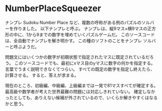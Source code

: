# NumberPlaceSqueezer
ナンプレ Sudoku Number Place など、複数の呼称がある例のパズルのソルバーを作りました。
以下ナンプレと呼ぶ。
ナンプレは、縦9マス×横9マスの正方形の中に、1から9までの数字を埋めていくパズルゲームだ。
このソースコードは、全自動でナンプレを解き明かす。
この種のソフトのことをナンプレ ソルバーと呼ぶようだ。

問題文にはいくつかの数字が初期状態で指定されたマスに既定されているだろう。
このソースコードでも、最初にxマス目のyマスに数字の何かを指定する。
言葉でうまく説明できなくてつらい。
すべての既定の数字を指定し終えたら、計算させる。
すると、答えが求まる。

現在のところ、初級編、中級編、上級編までは一発で81マスすべてが確定する。
最高級や数学者が考えた世界最難の問題には対応しきれていない。
確定しなかったとしても、ありえない候補が外されているので、いくらか解きやすくはなるかと思う。
